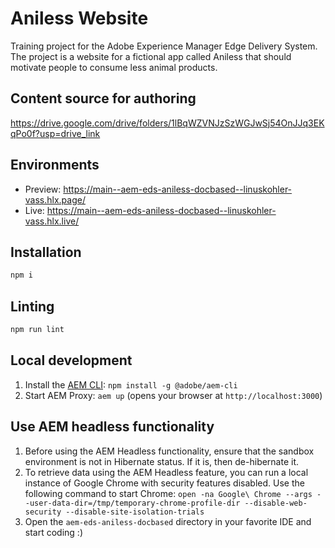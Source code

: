 # Aniless Website
Training project for the Adobe Experience Manager Edge Delivery System. The project is a website for a fictional app called Aniless that should motivate people to consume less animal products. 

## Content source for authoring
https://drive.google.com/drive/folders/1lBqWZVNJzSzWGJwSj54OnJJq3EKqPo0f?usp=drive_link

## Environments
- Preview: https://main--aem-eds-aniless-docbased--linuskohler-vass.hlx.page/
- Live: https://main--aem-eds-aniless-docbased--linuskohler-vass.hlx.live/

## Installation

```sh
npm i
```

## Linting

```sh
npm run lint
```

## Local development
1. Install the [AEM CLI](https://github.com/adobe/helix-cli): `npm install -g @adobe/aem-cli`
2. Start AEM Proxy: `aem up` (opens your browser at `http://localhost:3000`)

## Use AEM headless functionality
1. Before using the AEM Headless functionality, ensure that the sandbox environment is not in Hibernate status. If it is, then de-hibernate it.
2. To retrieve data using the AEM Headless feature, you can run a local instance of Google Chrome with security features disabled. Use the following command to start Chrome: `open -na Google\ Chrome --args --user-data-dir=/tmp/temporary-chrome-profile-dir --disable-web-security --disable-site-isolation-trials`
3. Open the `aem-eds-aniless-docbased` directory in your favorite IDE and start coding :)
